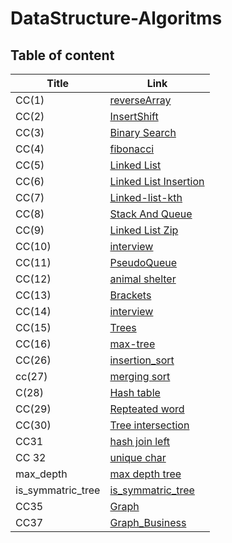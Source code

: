 # DataStructure-Algoritms

## Table of content

| Title | Link |
| ----------- | ----------- |
|CC(1) | [reverseArray](./DataStructure/reverseArray.md) |
|CC(2) | [InsertShift](./DataStructure/insertShift.md)|
|CC(3) |[Binary Search](./DataStructure/BinarySearch.md)
|CC(4)|[fibonacci](./DataStructure/ficonacci.md)|
|CC(5)|[Linked List](./DataStructure/Linked_List/linkedList.md)|
|CC(6)|[Linked List Insertion](./DataStructure/Linked_List/LinkedInserstion.md)|
|CC(7)|[Linked-list-kth](./DataStructure/Linked_List/LinkedListKth.md)|
|CC(8)|[Stack And Queue](./DataStructure/StackAndQueue/StackAndQueue.md)|
|CC(9)|[Linked List Zip](./DataStructure/Linked_List/zip.md)|
|CC(10)| [interview](./cc10.md)|
|CC(11)|[PseudoQueue](./DataStructure/StackAndQueue/pseudoQueue.md)|
|CC(12)|[animal shelter](./DataStructure/StackAndQueue/CC12.md)|
|CC(13)|[Brackets](./DataStructure/StackAndQueue/CC13.md)|
|CC(14)|[interview](./CC14.md)|
|CC(15)|[Trees](./DataStructure/Trees/Tree.md)|
|CC(16)|[max-tree](./DataStructure/Trees/max_tree.md)|
|CC(26)|[insertion_sort](./DataStructure/Linked_List/insertionSort.md)|
|cc(27)|[merging sort](./DataStructure/Linked_List/merging_sort.md)|
|C(28)|[Hash table](./hashtable.md)|
|CC(29)|[Repteated word](./repeated_word.md)|
|CC(30)|[Tree intersection](./DataStructure/Trees/tree_intersection.md)|
|CC31|[hash join left](./DataStructure/Hash/left_join.md)|
|CC 32|[unique char](./DataStructure/Hash/uniquechar.md)|
|max_depth|[max depth tree](./DataStructure/Trees/max_depth.md)|
|is_symmatric_tree|[is_symmatric_tree](./DataStructure/Trees/is_symmatric.md)|
|CC35|[Graph](./DataStructure/graph/graph_reading.md)|
|CC37|[Graph_Business](./DataStructure/graph/graph_business.md)|


